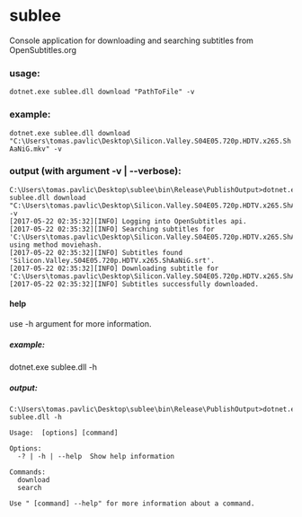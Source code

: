 # sublee
Console application for downloading and searching subtitles from OpenSubtitles.org


### usage:
`dotnet.exe sublee.dll download "PathToFile" -v`

### example:
`dotnet.exe sublee.dll download "C:\Users\tomas.pavlic\Desktop\Silicon.Valley.S04E05.720p.HDTV.x265.ShAaNiG.mkv" -v`

### output (with argument -v | --verbose):
```
C:\Users\tomas.pavlic\Desktop\sublee\bin\Release\PublishOutput>dotnet.exe sublee.dll download "C:\Users\tomas.pavlic\Desktop\Silicon.Valley.S04E05.720p.HDTV.x265.ShAaNiG.mkv" -v
[2017-05-22 02:35:32][INFO] Logging into OpenSubtitles api.
[2017-05-22 02:35:32][INFO] Searching subtitles for 'C:\Users\tomas.pavlic\Desktop\Silicon.Valley.S04E05.720p.HDTV.x265.ShAaNiG.mkv' using method moviehash.
[2017-05-22 02:35:32][INFO] Subtitles found 'Silicon.Valley.S04E05.720p.HDTV.x265.ShAaNiG.srt'.
[2017-05-22 02:35:32][INFO] Downloading subtitle for 'C:\Users\tomas.pavlic\Desktop\Silicon.Valley.S04E05.720p.HDTV.x265.ShAaNiG.mkv'.
[2017-05-22 02:35:32][INFO] Subtitles successfully downloaded.
```

#### help
use -h argument for more information.

##### example:
dotnet.exe sublee.dll -h

##### output:
```
C:\Users\tomas.pavlic\Desktop\sublee\bin\Release\PublishOutput>dotnet.exe sublee.dll -h

Usage:  [options] [command]

Options:
  -? | -h | --help  Show help information

Commands:
  download
  search

Use " [command] --help" for more information about a command.
```
